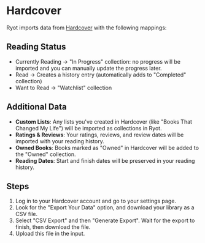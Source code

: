 # Hardcover

Ryot imports data from [Hardcover](https://hardcover.app) with the following mappings:

## Reading Status

- Currently Reading -> "In Progress" collection: no progress will be imported and you can
  manually update the progress later.
- Read -> Creates a history entry (automatically adds to "Completed" collection)
- Want to Read -> "Watchlist" collection

## Additional Data

- **Custom Lists**: Any lists you've created in Hardcover (like "Books That Changed My
  Life") will be imported as collections in Ryot.
- **Ratings & Reviews**: Your ratings, reviews, and review dates will be imported with your
  reading history.
- **Owned Books**: Books marked as "Owned" in Hardcover will be added to the "Owned"
  collection.
- **Reading Dates**: Start and finish dates will be preserved in your reading history.

## Steps

1. Log in to your Hardcover account and go to your settings page.
2. Look for the "Export Your Data" option, and download your library as a CSV file.
3. Select "CSV Export" and then "Generate Export". Wait for the export to finish, then
   download the file.
4. Upload this file in the input.
